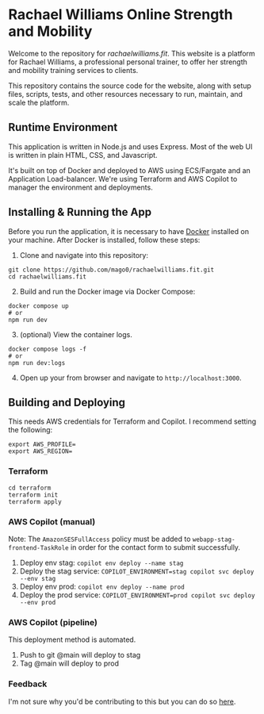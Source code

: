 # Rachael Williams Online Strength and Mobility

Welcome to the repository for *rachaelwilliams.fit*. This website is a platform for Rachael Williams, a professional personal trainer, to offer her strength and mobility training services to clients.

This repository contains the source code for the website, along with setup files, scripts, tests, and other resources necessary to run, maintain, and scale the platform.

## Runtime Environment

This application is written in Node.js and uses Express. Most of the web UI is written in plain HTML, CSS, and Javascript.

It's built on top of Docker and deployed to AWS using ECS/Fargate and an Application Load-balancer. We're using Terraform and AWS Copilot to manager the environment and deployments.

## Installing & Running the App

Before you run the application, it is necessary to have [Docker](https://docs.docker.com/get-docker/) installed on your machine. After Docker is installed, follow these steps:

1. Clone and navigate into this repository:
```
git clone https://github.com/mago0/rachaelwilliams.fit.git
cd rachaelwilliams.fit
```

2. Build and run the Docker image via Docker Compose:
```
docker compose up
# or
npm run dev
```

3. (optional) View the container logs.
```
docker compose logs -f
# or
npm run dev:logs
```

4. Open up your from browser and navigate to `http://localhost:3000`.

## Building and Deploying

This needs AWS credentials for Terraform and Copilot. I recommend setting the following:

```
export AWS_PROFILE=
export AWS_REGION=
```

### Terraform

```
cd terraform
terraform init
terraform apply
```

### AWS Copilot (manual)

Note: The `AmazonSESFullAccess` policy must be added to `webapp-stag-frontend-TaskRole` in order for the contact form to submit successfully. 

1. Deploy env stag: `copilot env deploy --name stag`
2. Deploy the stag service: `COPILOT_ENVIRONMENT=stag copilot svc deploy --env stag`
3. Deploy env prod: `copilot env deploy --name prod` 
4. Deploy the prod service: `COPILOT_ENVIRONMENT=prod copilot svc deploy --env prod`

### AWS Copilot (pipeline)

This deployment method is automated.

1. Push to git @main will deploy to stag
2. Tag @main will deploy to prod

### Feedback
I'm not sure why you'd be contributing to this but you can do so [here](https://github.com/mago0/rachaelwilliams.fit/issues).
